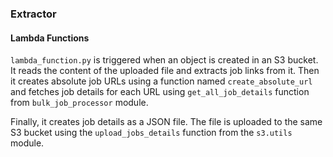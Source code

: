 ### Extractor

[//]: # (![Diagram]&#40;https://github.com/saifulazad/portal-scraping/blob/mamun_wip/extractor/map.jpeg?raw=true "Title"&#41;)

#### Lambda Functions

``lambda_function.py`` is triggered when an object is created in an S3 bucket.
It reads the content of the uploaded file and extracts job links from it.
Then it creates absolute job URLs using a function named ``create_absolute_url`` and fetches
job details for each URL using ``get_all_job_details`` function from ``bulk_job_processor``
module.

Finally, it creates job details as a JSON file.
The file is uploaded to the same S3 bucket using the ``upload_jobs_details`` function from the
``s3.utils`` module.
